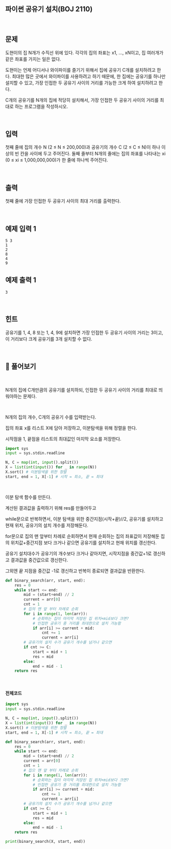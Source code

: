 ## 파이썬 공유기 설치(BOJ 2110)

<br>

## 문제

도현이의 집 N개가 수직선 위에 있다. 각각의 집의 좌표는 x1, ..., xN이고, 집 여러개가 같은 좌표를 가지는 일은 없다.

도현이는 언제 어디서나 와이파이를 즐기기 위해서 집에 공유기 C개를 설치하려고 한다. 최대한 많은 곳에서 와이파이를 사용하려고 하기 때문에, 한 집에는 공유기를 하나만 설치할 수 있고, 가장 인접한 두 공유기 사이의 거리를 가능한 크게 하여 설치하려고 한다.

C개의 공유기를 N개의 집에 적당히 설치해서, 가장 인접한 두 공유기 사이의 거리를 최대로 하는 프로그램을 작성하시오.

<br>

## 입력

첫째 줄에 집의 개수 N (2 ≤ N ≤ 200,000)과 공유기의 개수 C (2 ≤ C ≤ N)이 하나 이상의 빈 칸을 사이에 두고 주어진다. 둘째 줄부터 N개의 줄에는 집의 좌표를 나타내는 xi (0 ≤ xi ≤ 1,000,000,000)가 한 줄에 하나씩 주어진다.

<br>

## 출력

첫째 줄에 가장 인접한 두 공유기 사이의 최대 거리를 출력한다.

<br>

## 예제 입력 1

```
5 3
1
2
8
4
9
```

## 예제 출력 1 

```
3
```

<br>

## 힌트

공유기를 1, 4, 8 또는 1, 4, 9에 설치하면 가장 인접한 두 공유기 사이의 거리는 3이고, 이 거리보다 크게 공유기를 3개 설치할 수 없다.

<br>

## 📝 풀어보기

<br>

N개의 집에 C개만큼의 공유기를 설치하되, 인접한 두 공유기 사이의 거리를 최대로 띄워야하는 문제다.

<br>

N개의 집의 개수, C개의 공유기 수를 입력받는다.

집의 좌표 x를 리스트 X에 담아 저장하고, 이분탐색을 위해 정렬을 한다.

시작점을 1, 끝점을 리스트의 최대값인 마지막 요소를 저장한다.  

``` python
import sys
input = sys.stdin.readline

N, C = map(int, input().split())
X = list(int(input()) for _ in range(N))
X.sort() # 이분탐색을 위한 정렬
start, end = 1, X[-1] # 시작 = 최소, 끝 = 최대
```

<br>

이분 탐색 함수를 만든다.

계산된 결과값을 출력하기 위해 res를 만들어두고

while문으로 반복하면서, 이분 탐색을 위한 중간지점(시작+끝)//2, 공유기를 설치하고 현재 위치, 공유기의 설치 개수를 저장해둔다.

for문으로 집의 맨 앞부터 차례로 순회하면서 현재 순회하는 집의 좌표값이 저장해둔 집의 위치값+중간지점 보다 크거나 같으면 공유기를 설치하고 현재 위치를 갱신한다.

공유기 설치대수가 공유기의 개수보다 크거나 같아지면, 시작지점을 중간값+1로 갱신하고 결과값을 중간값으로 갱신한다.

그외엔 끝 지점을 중간값 -1로 갱신하고 반복이 종료되면 결과값을 반환한다.

``` python
def binary_search(arr, start, end):
    res = 0
    while start <= end:
        mid = (start+end) // 2
        current = arr[0]
        cnt = 1
        # 집의 맨 앞 부터 차례로 순회
        for i in range(1, len(arr)):
            # 순회하는 집이 마지막 저장된 집 위치+mid보다 크면?
            # 인접한 공유기 중 거리를 최대한으로 설치 가능함
            if arr[i] >= current + mid:
                cnt += 1
                current = arr[i]
        # 공유기의 설치 수가 공유기 개수를 넘거나 같으면
        if cnt >= C:
            start = mid + 1
            res = mid
        else:
            end = mid - 1
    return res
```

<br>

#### 전체코드

``` python
import sys
input = sys.stdin.readline

N, C = map(int, input().split())
X = list(int(input()) for _ in range(N))
X.sort() # 이분탐색을 위한 정렬
start, end = 1, X[-1] # 시작 = 최소, 끝 = 최대

def binary_search(arr, start, end):
    res = 0
    while start <= end:
        mid = (start+end) // 2
        current = arr[0]
        cnt = 1
        # 집으 맨 앞 부터 차례로 순회
        for i in range(1, len(arr)):
            # 순회하는 집이 마지막 저장된 집 위치+mid보다 크면?
            # 인접한 공유기 중 거리를 최대한으로 설치 가능함
            if arr[i] >= current + mid:
                cnt += 1
                current = arr[i]
        # 공유기의 설치 수가 공유기 개수를 넘거나 같으면
        if cnt >= C:
            start = mid + 1
            res = mid
        else:
            end = mid - 1
    return res

print(binary_search(X, start, end))
```



